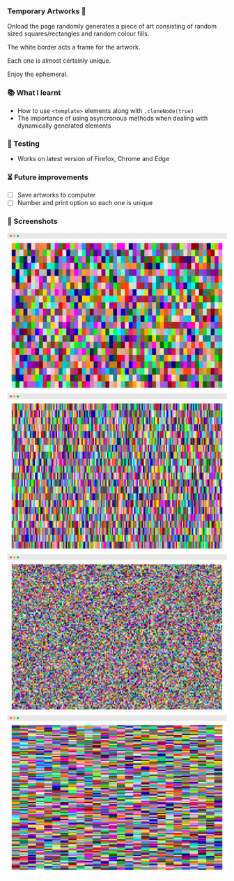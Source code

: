 ### Temporary Artworks 👀

Onload the page randomly generates a piece of art consisting of random sized squares/rectangles and random colour fills.

The white border acts a frame for the artwork.

Each one is almost certainly unique.

Enjoy the ephemeral.

### 📚 What I learnt
- How to use `<template>` elements along with `.cloneNode(true)`
- The importance of using asyncronous methods when dealing with dynamically generated elements

### 🦺 Testing
- Works on latest version of Firefox, Chrome and Edge

### ⏳ Future improvements
- [ ] Save artworks to computer
- [ ] Number and print option so each one is unique

### 👀 Screenshots

![Square Painting](images/1.png)
![Square Painting](images/2.png)
![Square Painting](images/3.png)
![Square Painting](images/4.png)